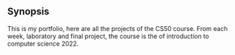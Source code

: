 ## Synopsis

This is my portfolio, here are all the projects of the CS50 course.
From each week, laboratory and final project, 
the course is the of introduction to computer science 2022.